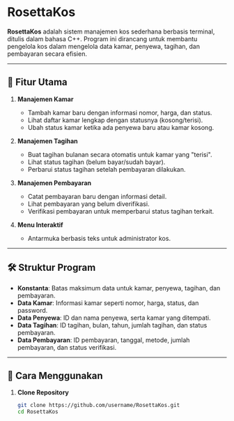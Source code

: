 # RosettaKos

**RosettaKos** adalah sistem manajemen kos sederhana berbasis terminal, ditulis dalam bahasa C++. Program ini dirancang untuk membantu pengelola kos dalam mengelola data kamar, penyewa, tagihan, dan pembayaran secara efisien.

---

## 🎯 Fitur Utama

1. **Manajemen Kamar**
   - Tambah kamar baru dengan informasi nomor, harga, dan status.
   - Lihat daftar kamar lengkap dengan statusnya (kosong/terisi).
   - Ubah status kamar ketika ada penyewa baru atau kamar kosong.

2. **Manajemen Tagihan**
   - Buat tagihan bulanan secara otomatis untuk kamar yang "terisi".
   - Lihat status tagihan (belum bayar/sudah bayar).
   - Perbarui status tagihan setelah pembayaran dilakukan.

3. **Manajemen Pembayaran**
   - Catat pembayaran baru dengan informasi detail.
   - Lihat pembayaran yang belum diverifikasi.
   - Verifikasi pembayaran untuk memperbarui status tagihan terkait.

4. **Menu Interaktif**
   - Antarmuka berbasis teks untuk administrator kos.

---

## 🛠️ Struktur Program

- **Konstanta**: Batas maksimum data untuk kamar, penyewa, tagihan, dan pembayaran.
- **Data Kamar**: Informasi kamar seperti nomor, harga, status, dan password.
- **Data Penyewa**: ID dan nama penyewa, serta kamar yang ditempati.
- **Data Tagihan**: ID tagihan, bulan, tahun, jumlah tagihan, dan status pembayaran.
- **Data Pembayaran**: ID pembayaran, tanggal, metode, jumlah pembayaran, dan status verifikasi.

---

## 🚀 Cara Menggunakan

1. **Clone Repository**
   ```bash
   git clone https://github.com/username/RosettaKos.git
   cd RosettaKos
